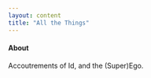 ```yaml
---
layout: content
title: "All the Things"
---
```


#### About

Accoutrements of Id, and the (Super)Ego.